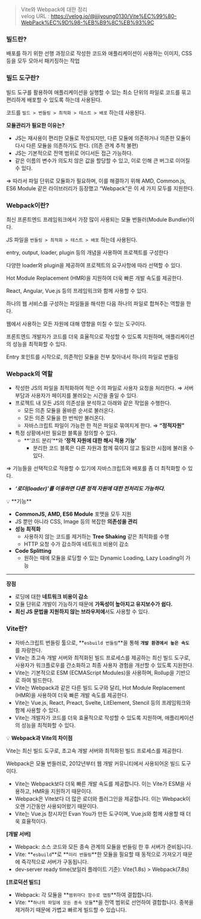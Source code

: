 > Vite와 Webpack에 대한 정리</br>
> velog URL : https://velog.io/@jjjiyoung0130/Vite%EC%99%80-WebPack%EC%9D%98-%EB%B9%8C%EB%93%9C

### 빌드란?

배포를 하기 위한 선행 과정으로 작성한 코드와 애플리케이션이 사용하는 이미지, CSS 등을 모두 모아서 패키징하는 작업

### 빌드 도구란?

빌드 도구를 활용하여 애플리케이션을 실행할 수 있는 최소 단위의 파일로 코드를 묶고 편리하게 배포할 수 있도록 하는데 사용된다.

코드를 `빌드 > 번들링 > 최적화 > 테스트 > 배포` 하는데 사용된다.

**모듈관리가 필요한 이유는?**

- JS는 재사용이 편리한 모듈로 작성되지만, 다른 모듈에 의존하거나 의존한 모듈이 다시 다른 모듈을 의존하기도 한다. (의존 관계 추적 불편)
- JS는 기본적으로 전역 범위로 어디서든 접근 가능하다.
- 같은 이름의 변수가 의도치 않은 값을 할당할 수 있고, 이로 인해 큰 버그로 이어질 수 있다.

⇒ 따라서 파일 단위로 모듈화가 필요하며, 이를 해결하기 위해 AMD, Common.js, ES6 Module 같은 라이브러리가 등장했고 “Webpack”은 이 세 가지 모두를 지원한다.

### Webpack이란?

최신 프론트엔드 프레임워크에서 가장 많이 사용되는 모듈 번들러(Module Bundler)이다.

JS 파일을 `번들링 > 최적화 > 테스트 > 배포` 하는데 사용된다.

entry, output, loader, plugin 등의 개념을 사용하여 프로젝트를 구성한다

다양한 loader와 plugin을 제공하여 프로젝트의 요구사항에 따라 선택할 수 있다.

Hot Module Replacement (HMR)을 지원하여 더욱 빠른 개발 속도를 제공한다.

React, Angular, Vue.js 등의 프레임워크와 함께 사용할 수 있다.

하나의 웹 서비스를 구성하는 파일들을 해석한 다음 하나의 파일로 합쳐주는 역할을 한다.

웹에서 사용하는 모든 자원에 대해 영향을 미칠 수 있는 도구이다.

프론트엔드 개발자가 코드를 더욱 효율적으로 작성할 수 있도록 지원하며, 애플리케이션의 성능을 최적화할 수 있다.

Entry 포인트를 시작으로, 의존적인 모듈을 전부 찾아내서 하나의 파일로 번들링

### Webpack의 역할

- 작성한 JS의 파일을 최적화하여 적은 수의 파일로 사용자 요청을 처리한다.
  ⇒ 서버 부담과 사용자가 페이지를 불러오는 시간을 줄일 수 있다.
- 프로젝트 내 모든 JS의 의존성을 분석하고 아래와 같은 작업을 수행한다.
  - 모든 의존 모듈을 올바른 순서로 불러온다.
  - 모든 의존 모듈을 한 번씩만 불러온다.
  - 자바스크립트 파일이 가능한 한 적은 파일로 묶여지게 한다. ⇒ **“정적자원”**
- 특정 상황에서만 필요한 블록을 정의할 수 있다.
  - **‘코드 분리’**와 **‘정적 자원에 대한 해시 적용 기능’**
    - 분리한 코드 블록은 다른 자원과 함께 묶이지 않고 필요한 시점에 불러올 수 있다.

⇒ 기능들을 선택적으로 적용할 수 있기에 자바스크립트와 배포를 좀 더 최적화할 수 있다.

- **_‘로더(loader)’를 이용하면 다른 정적 자원에 대한 전처리도 가능하다._**

<aside>
💡 **기능**

- **CommonJS, AMD, ES6 Module** 포맷을 모두 지원
- JS 뿐만 아니라 CSS, Image 등의 복잡한 **의존성을 관리**
- **성능 최적화**
  - 사용하지 않는 코드를 제거하는 **Tree Shaking** 같은 최적화를 수행
  - HTTP 요청 수가 감소하여 네트워크 비용이 감소
- **Code Splitting**
  - 원하는 때에 모듈을 로딩할 수 있는 Dynamic Loading, Lazy Loading이 가능

---

**장점**

- 로딩에 대한 **네트워크 비용이 감소**
- 모듈 단위로 개발이 가능하기 때문에 **가독성이 높아지고 유지보수가 쉽다.**
- **최신 JS 문법을 지원하지 않는 브라우저에**서도 사용할 수 있다.
</aside>

### Vite란?

- 자바스크립트 번들링 툴으로, **`esbuild 번들링`**을 통해 **`개발 환경에서 높은 속도`** 를 자랑한다.
- Vite는 초고속 개발 서버와 최적화된 빌드 프로세스를 제공하는 최신 빌드 도구로, 사용자가 워크플로우를 간소화하고 최종 사용자 경험을 개선할 수 있도록 지원한다.
- Vite는 기본적으로 ESM (ECMAScript Modules)을 사용하며, Rollup을 기반으로 하여 빌드한다.
- Vite는 Webpack과 같은 다른 빌드 도구와 달리, Hot Module Replacement (HMR)을 사용하여 더욱 빠른 개발 속도를 제공한다.
- Vite는 Vue.js, React, Preact, Svelte, LitElement, Stencil 등의 프레임워크와 함께 사용할 수 있다.
- Vite는 개발자가 코드를 더욱 효율적으로 작성할 수 있도록 지원하며, 애플리케이션의 성능을 최적화할 수 있다.

💡 **Webpack과 Vite의 차이점**

Vite는 최신 빌드 도구로, 초고속 개발 서버와 최적화된 빌드 프로세스를 제공한다.

Webpack은 모듈 번들러로, 2012년부터 웹 개발 커뮤니티에서 사용되어온 빌드 도구이다.

- Vite는 Webpack보다 더욱 빠른 개발 속도를 제공합니다. 이는 Vite가 ESM을 사용하고, HMR을 지원하기 때문이다.
- Webpack은 Vite보다 더 많은 로더와 플러그인을 제공합니다. 이는 Webpack이 오랜 기간동안 사용되어왔기 때문이다.
- Vite는 Vue.js 창시자인 Evan You가 만든 도구이며, Vue.js와 함께 사용할 때 더욱 효율적이다.

**[개발 서버]**

- Webpack: 소스 코드와 모든 종속 관계의 모듈을 번들링 한 후 서버가 준비됩니다.
- Vite: **`esbuild`**로 **`미리 번들링`**한 모듈을 필요할 때 동적으로 가져오기 때문에 즉각적으로 서버가 구동됩니다.
- dev-server ready time(보일러 플레이트 기준): Vite(1.8s) > Webpack(7.8s)

**[프로덕션 빌드]**

- Webpack: 각 모듈을 **`범위마다 함수로 맵핑`**하여 결합합니다.
- Vite: **`하나의 파일에 모든 종속 모듈`**을 전역 범위로 선언하여 결합합니다. 중복을 제거하기 때문에 가볍고 빠르게 빌드할 수 있습니다.
